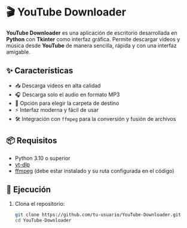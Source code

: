 # 🎬 YouTube Downloader

**YouTube Downloader** es una aplicación de escritorio desarrollada en **Python** con **Tkinter** como interfaz gráfica. Permite descargar videos y música desde **YouTube** de manera sencilla, rápida y con una interfaz amigable.

## ✨ Características

- 📥 Descarga videos en alta calidad
- 🎧 Descarga solo el audio en formato MP3
- 📁 Opción para elegir la carpeta de destino
- ⚡ Interfaz moderna y fácil de usar
- 🛠 Integración con `ffmpeg` para la conversión y fusión de archivos

## 📦 Requisitos

- Python 3.10 o superior
- [yt-dlp](https://github.com/yt-dlp/yt-dlp)
- [ffmpeg](https://ffmpeg.org/) (debe estar instalado y su ruta configurada en el código)

## 🚀 Ejecución

1. Clona el repositorio:
   ```bash
   git clone https://github.com/tu-usuario/YouTube-Downloader.git
   cd YouTube-Downloader
